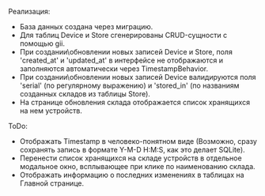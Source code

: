 Реализация:
- База данных создана через миграцию.
- Для таблиц Device и Store сгенерированы CRUD-сущности с помощью gii.
- При создании\обновлении новых записей Device и Store, поля 'created_at' и 'updated_at' в интерфейсе не отображаются и заполняются автоматически через TimestampBehavior.
- При создании\обновлении новых записей Device валидируются поля 'serial' (по регулярному выражению) и 'stored_in' (по названиям созданных складов из таблицы Store).
- На странице обновления склада отображается список хранящихся на нем устройств.

ToDo:
- Отображать Timestamp в человеко-понятном виде (Возможно, сразу сохранять запись в формате Y-M-D H:M:S, как это делает SQLite).
- Перенести список хранящихся на складе устройств в отдельное модальное окно, всплывающее при клике по наименованию склада.
- Отображать информацию о последних изменениях в таблицах на Главной странице.